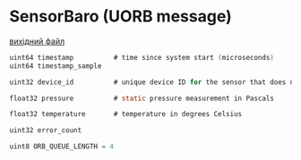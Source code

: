 # SensorBaro (UORB message)



[вихідний файл](https://github.com/PX4/PX4-Autopilot/blob/main/msg/SensorBaro.msg)

```c
uint64 timestamp          # time since system start (microseconds)
uint64 timestamp_sample

uint32 device_id          # unique device ID for the sensor that does not change between power cycles

float32 pressure          # static pressure measurement in Pascals

float32 temperature       # temperature in degrees Celsius

uint32 error_count

uint8 ORB_QUEUE_LENGTH = 4

```
